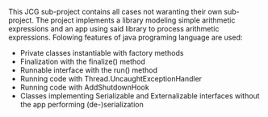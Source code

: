 This JCG sub-project contains all cases not waranting their own sub-project. The project implements a library modeling simple arithmetic expressions and an app using said library to process arithmetic expressions. Folowing features of java programing language are used:

- Private classes instantiable with factory methods
- Finalization with the finalize() method
- Runnable interface with the run() method
- Running code with Thread.UncaughtExceptionHandler
- Running code with AddShutdownHook
- Classes implementing Serializable and Externalizable interfaces without the app performing (de-)serialization
